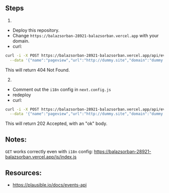 ## Steps

1.

- Deploy this repository.
- Change `https://balazsorban-28921-balazsorban.vercel.app` with your domain.
- curl:
```sh
curl -i -X POST https://balazsorban-28921-balazsorban.vercel.app/api/event \
  --data '{"name":"pageview","url":"http://dummy.site","domain":"dummy.site","screen_width":1666}'
```

This will return 404 Not Found.

2.

- Comment out the `i18n` config in `next.config.js`
- redeploy
- curl:
```sh
curl -i -X POST https://balazsorban-28921-balazsorban.vercel.app/api/event \
  --data '{"name":"pageview","url":"http://dummy.site","domain":"dummy.site","screen_width":1666}'
```

This will return 202 Accepted, with an "ok" body.

## Notes:
`GET` works correctly even with `i18n` config: https://balazsorban-28921-balazsorban.vercel.app/js/index.js

## Resources:
- https://plausible.io/docs/events-api